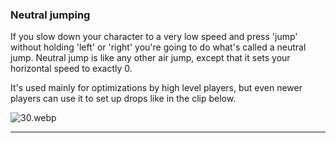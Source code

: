 <a name="neutral-jumping"/>

### Neutral jumping ###

If you slow down your character to a very low speed and press 'jump' without holding 'left' or 'right' you're going to do what's called a neutral jump. Neutral jump is like any other air jump, except that it sets your horizontal speed to exactly 0.

It's used mainly for optimizations by high level players, but even newer players can use it to set up drops like in the clip below.

![30.webp](https://raw.githubusercontent.com/czyys/dustforceguide/master/Resources/30.webp)

- - - -